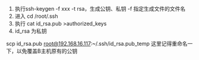 1. 执行ssh-keygen -f xxx -t rsa，生成公钥、私钥 -f 指定生成文件的文件名
2. 进入 cd /root/.ssh
3. 执行 cat id_rsa.pub >authorized_keys
4. id_rsa 为私钥


scp id_rsa.pub root@192.168.16.117:~/.ssh/id_rsa.pub_temp  这里记得重命名一下，以免覆盖B主机原有的公钥
